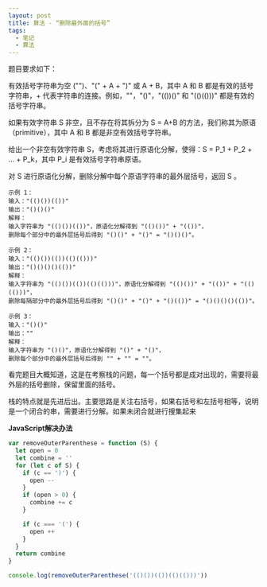 ```yaml
---
layout: post
title: 算法 - “删除最外面的括号”
tags: 
  - 笔记
  - 算法
---
```


题目要求如下：

有效括号字符串为空 ("")、"(" + A + ")" 或 A + B，其中 A 和 B 都是有效的括号字符串，+ 代表字符串的连接。例如，""，"()"，"(())()" 和 "(()(()))" 都是有效的括号字符串。

如果有效字符串 S 非空，且不存在将其拆分为 S = A+B 的方法，我们称其为原语（primitive），其中 A 和 B 都是非空有效括号字符串。

给出一个非空有效字符串 S，考虑将其进行原语化分解，使得：S = P_1 + P_2 + ... + P_k，其中 P_i 是有效括号字符串原语。

对 S 进行原语化分解，删除分解中每个原语字符串的最外层括号，返回 S 。


```
示例 1：
输入："(()())(())"
输出："()()()"
解释：
输入字符串为 "(()())(())"，原语化分解得到 "(()())" + "(())"，
删除每个部分中的最外层括号后得到 "()()" + "()" = "()()()"。

示例 2：
输入："(()())(())(()(()))"
输出："()()()()(())"
解释：
输入字符串为 "(()())(())(()(()))"，原语化分解得到 "(()())" + "(())" + "(()(()))"，
删除每隔部分中的最外层括号后得到 "()()" + "()" + "()(())" = "()()()()(())"。

示例 3：
输入："()()"
输出：""
解释：
输入字符串为 "()()"，原语化分解得到 "()" + "()"，
删除每个部分中的最外层括号后得到 "" + "" = ""。
```

看完题目大概知道，这是在考察栈的问题，每一个括号都是成对出现的，需要将最外层的括号删除，保留里面的括号。

栈的特点就是先进后出。主要思路是关注右括号，如果右括号和左括号相等，说明是一个闭合的串，需要进行分解。如果未闭合就进行搜集起来

**JavaScript解决办法**

```js
var removeOuterParenthese = function (S) {
  let open = 0
  let combine = ''
  for (let c of S) {
    if (c == ')') {
      open --
    }
    if (open > 0) {
      combine += c
    }

    if (c === '(') {
      open ++
    }
  }
  return combine
}

console.log(removeOuterParenthese('(()())(())(()(()))'))
```